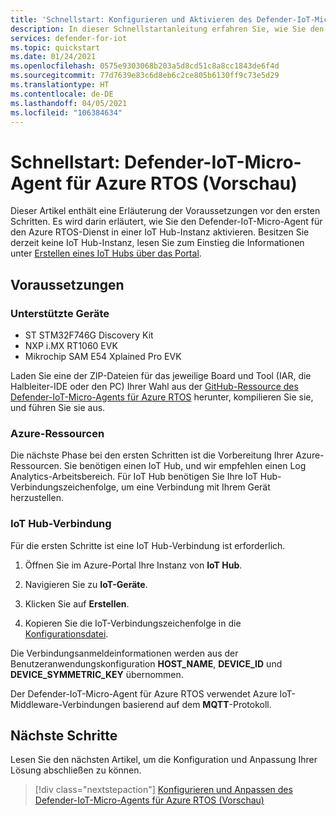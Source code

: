 ```yaml
---
title: 'Schnellstart: Konfigurieren und Aktivieren des Defender-IoT-Micro-Agents für Azure RTOS'
description: In dieser Schnellstartanleitung erfahren Sie, wie Sie den Defender-IoT-Micro-Agent für den Azure RTOS-Dienst in Ihre Azure IoT Hub-Instanz integrieren und darin aktivieren.
services: defender-for-iot
ms.topic: quickstart
ms.date: 01/24/2021
ms.openlocfilehash: 0575e9303068b203a5d8cd51c8a8cc1843de6f4d
ms.sourcegitcommit: 77d7639e83c6d8eb6c2ce805b6130ff9c73e5d29
ms.translationtype: HT
ms.contentlocale: de-DE
ms.lasthandoff: 04/05/2021
ms.locfileid: "106384634"
---
```

# <a name="quickstart-defender-iot-micro-agent-for-azure-rtos-preview"></a>Schnellstart: Defender-IoT-Micro-Agent für Azure RTOS (Vorschau)

Dieser Artikel enthält eine Erläuterung der Voraussetzungen vor den ersten Schritten. Es wird darin erläutert, wie Sie den Defender-IoT-Micro-Agent für den Azure RTOS-Dienst in einer IoT Hub-Instanz aktivieren. Besitzen Sie derzeit keine IoT Hub-Instanz, lesen Sie zum Einstieg die Informationen unter [Erstellen eines IoT Hubs über das Portal](../iot-hub/iot-hub-create-through-portal.md).

## <a name="prerequisites"></a>Voraussetzungen 

### <a name="supported-devices"></a>Unterstützte Geräte

- ST STM32F746G Discovery Kit
- NXP i.MX RT1060 EVK
- Mikrochip SAM E54 Xplained Pro EVK

Laden Sie eine der ZIP-Dateien für das jeweilige Board und Tool (IAR, die Halbleiter-IDE oder den PC) Ihrer Wahl aus der [GitHub-Ressource des Defender-IoT-Micro-Agents für Azure RTOS](https://github.com/azure-rtos/azure-iot-preview/releases) herunter, kompilieren Sie sie, und führen Sie sie aus.

### <a name="azure-resources"></a>Azure-Ressourcen

Die nächste Phase bei den ersten Schritten ist die Vorbereitung Ihrer Azure-Ressourcen. Sie benötigen einen IoT Hub, und wir empfehlen einen Log Analytics-Arbeitsbereich. Für IoT Hub benötigen Sie Ihre IoT Hub-Verbindungszeichenfolge, um eine Verbindung mit Ihrem Gerät herzustellen. 
  
### <a name="iot-hub-connection"></a>IoT Hub-Verbindung

Für die ersten Schritte ist eine IoT Hub-Verbindung ist erforderlich. 

1. Öffnen Sie im Azure-Portal Ihre Instanz von **IoT Hub**.

1. Navigieren Sie zu **IoT-Geräte**.

1. Klicken Sie auf **Erstellen**.

1. Kopieren Sie die IoT-Verbindungszeichenfolge in die [Konfigurationsdatei](how-to-azure-rtos-security-module.md).

Die Verbindungsanmeldeinformationen werden aus der Benutzeranwendungskonfiguration **HOST_NAME**, **DEVICE_ID** und **DEVICE_SYMMETRIC_KEY** übernommen.

Der Defender-IoT-Micro-Agent für Azure RTOS verwendet Azure IoT-Middleware-Verbindungen basierend auf dem **MQTT**-Protokoll.

## <a name="next-steps"></a>Nächste Schritte

Lesen Sie den nächsten Artikel, um die Konfiguration und Anpassung Ihrer Lösung abschließen zu können.

> [!div class="nextstepaction"]
> [Konfigurieren und Anpassen des Defender-IoT-Micro-Agents für Azure RTOS (Vorschau)](how-to-azure-rtos-security-module.md)
